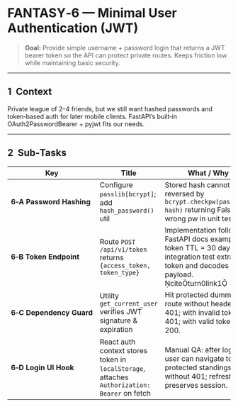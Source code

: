 # FANTASY‑6 — Minimal User Authentication (JWT)

> **Goal:** Provide simple username + password login that returns a JWT bearer token so the API can protect private routes. Keeps friction low while maintaining basic security.

---

## 1  Context

Private league of 2–4 friends, but we still want hashed passwords and token‑based auth for later mobile clients. FastAPI’s built‑in OAuth2PasswordBearer + pyjwt fits our needs.

---

## 2  Sub‑Tasks

| Key                      | Title                                                                                        | What / Why                                                                                                                               | Acceptance Criteria |
| ------------------------ | -------------------------------------------------------------------------------------------- | ---------------------------------------------------------------------------------------------------------------------------------------- | ------------------- |
| **6‑A Password Hashing** | Configure `passlib[bcrypt]`; add `hash_password()` util                                      | Stored hash cannot be reversed by `bcrypt.checkpw(password, hash)` returning False for wrong pw in unit test.                            |                     |
| **6‑B Token Endpoint**   | Route `POST /api/v1/token` returns `{access_token, token_type}`                              | Implementation follows FastAPI docs example; token TTL = 30 days; integration test extracts token and decodes payload. citeturn0link1 |                     |
| **6‑C Dependency Guard** | Utility `get_current_user` verifies JWT signature & expiration                               | Hit protected dummy route without header ⇒ 401; with invalid token ⇒ 401; with valid token ⇒ 200.                                        |                     |
| **6‑D Login UI Hook**    | React auth context stores token in `localStorage`, attaches `Authorization: Bearer` on fetch | Manual QA: after login, user can navigate to protected standings page without 401; refresh preserves session.                            |                     |
